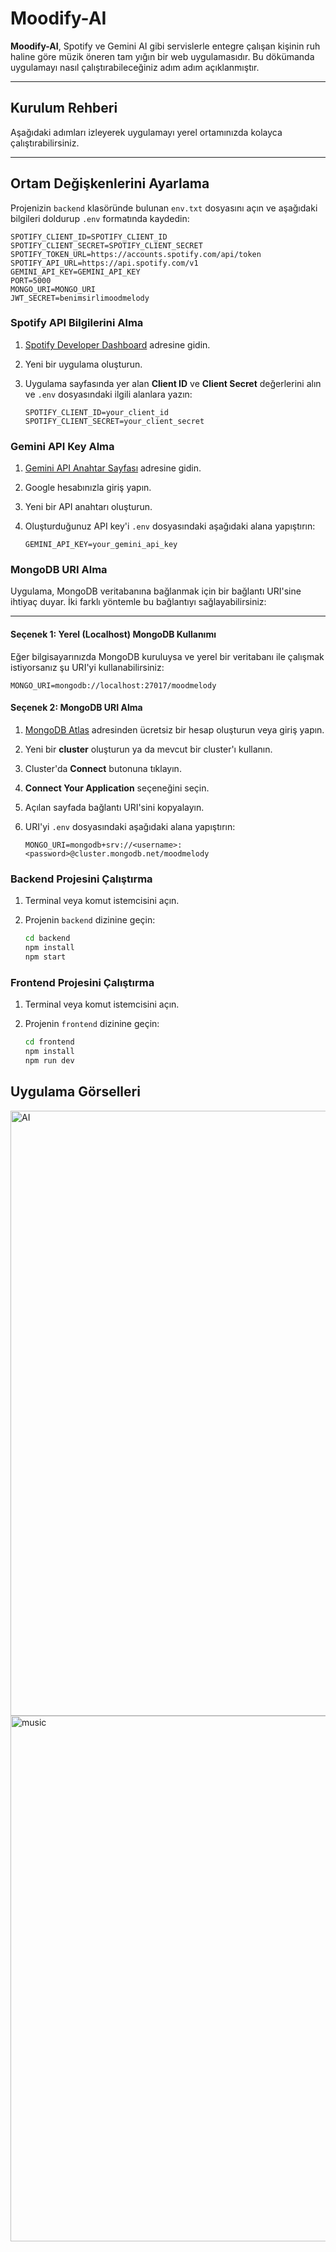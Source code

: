 # Moodify-AI

**Moodify-AI**, Spotify ve Gemini AI gibi servislerle entegre çalışan kişinin ruh haline göre müzik öneren tam yığın bir web uygulamasıdır. Bu dökümanda uygulamayı nasıl çalıştırabileceğiniz adım adım açıklanmıştır.

---

##  Kurulum Rehberi

Aşağıdaki adımları izleyerek uygulamayı yerel ortamınızda kolayca çalıştırabilirsiniz.

---

##  Ortam Değişkenlerini Ayarlama

Projenizin `backend` klasöründe bulunan `env.txt` dosyasını açın ve aşağıdaki bilgileri doldurup `.env` formatında kaydedin:

```env
SPOTIFY_CLIENT_ID=SPOTIFY_CLIENT_ID
SPOTIFY_CLIENT_SECRET=SPOTIFY_CLIENT_SECRET
SPOTIFY_TOKEN_URL=https://accounts.spotify.com/api/token
SPOTIFY_API_URL=https://api.spotify.com/v1
GEMINI_API_KEY=GEMINI_API_KEY
PORT=5000
MONGO_URI=MONGO_URI
JWT_SECRET=benimsirlimoodmelody
```

###  Spotify API Bilgilerini Alma

1. [Spotify Developer Dashboard](https://developer.spotify.com/dashboard/) adresine gidin.
2. Yeni bir uygulama oluşturun.
3. Uygulama sayfasında yer alan **Client ID** ve **Client Secret** değerlerini alın ve `.env` dosyasındaki ilgili alanlara yazın:

   ```env
   SPOTIFY_CLIENT_ID=your_client_id
   SPOTIFY_CLIENT_SECRET=your_client_secret
   ```

###  Gemini API Key Alma

1. [Gemini API Anahtar Sayfası](https://aistudio.google.com/app/apikey) adresine gidin.
2. Google hesabınızla giriş yapın.
3. Yeni bir API anahtarı oluşturun.
4. Oluşturduğunuz API key'i `.env` dosyasındaki aşağıdaki alana yapıştırın:

   ```env
   GEMINI_API_KEY=your_gemini_api_key
   ```

###  MongoDB URI Alma

Uygulama, MongoDB veritabanına bağlanmak için bir bağlantı URI'sine ihtiyaç duyar. İki farklı yöntemle bu bağlantıyı sağlayabilirsiniz:

---

####  Seçenek 1: Yerel (Localhost) MongoDB Kullanımı

Eğer bilgisayarınızda MongoDB kuruluysa ve yerel bir veritabanı ile çalışmak istiyorsanız şu URI'yi kullanabilirsiniz:

```env
MONGO_URI=mongodb://localhost:27017/moodmelody
```
#### Seçenek 2: MongoDB URI Alma

1. [MongoDB Atlas](https://www.mongodb.com/cloud/atlas) adresinden ücretsiz bir hesap oluşturun veya giriş yapın.
2. Yeni bir **cluster** oluşturun ya da mevcut bir cluster'ı kullanın.
3. Cluster'da **Connect** butonuna tıklayın.
4. **Connect Your Application** seçeneğini seçin.
5. Açılan sayfada bağlantı URI'sini kopyalayın.
6. URI'yi `.env` dosyasındaki aşağıdaki alana yapıştırın:

   ```env
   MONGO_URI=mongodb+srv://<username>:<password>@cluster.mongodb.net/moodmelody

###  Backend Projesini Çalıştırma

1. Terminal veya komut istemcisini açın.
2. Projenin `backend` dizinine geçin:
   
   ```bash
   cd backend
   npm install
   npm start
   ```

###  Frontend Projesini Çalıştırma

1. Terminal veya komut istemcisini açın.
2. Projenin `frontend` dizinine geçin:
   
   ```bash
   cd frontend
   npm install
   npm run dev
   ```
   
##  Uygulama Görselleri

<img width="1118" height="968" alt="AI" src="https://github.com/user-attachments/assets/367840b3-9715-4bae-8508-79c42d35947e" />
<img width="1181" height="841" alt="music" src="https://github.com/user-attachments/assets/68046fd4-97d8-4d4e-a88f-a6b1d3f084d6" />

